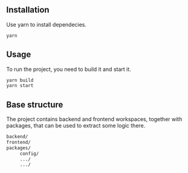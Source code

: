 ## Installation

Use yarn to install dependecies.

```bash
yarn
```

## Usage
To run the project, you need to build it and start it.

```bash
yarn build
yarn start
```

## Base structure
The project contains backend and frontend workspaces, together with packages, that can be used to extract some logic there.
```bash
backend/
frontend/
packages/
     config/
     .../
     .../
```